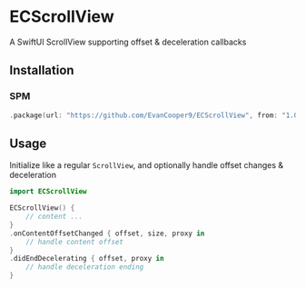 # ECScrollView

A SwiftUI ScrollView supporting offset & deceleration callbacks

## Installation
### SPM

```swift
.package(url: "https://github.com/EvanCooper9/ECScrollView", from: "1.0.0")
```

## Usage

Initialize like a regular `ScrollView`, and optionally handle offset changes & deceleration

```swift
import ECScrollView

ECScrollView() {
    // content ...
}
.onContentOffsetChanged { offset, size, proxy in
    // handle content offset
}
.didEndDecelerating { offset, proxy in
    // handle deceleration ending
}
```
